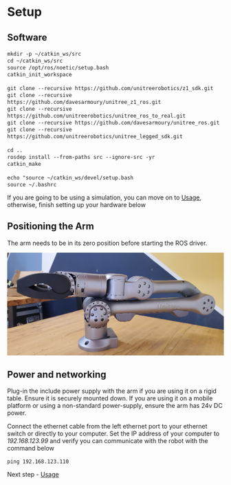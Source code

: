 # Setup

## Software

    mkdir -p ~/catkin_ws/src
    cd ~/catkin_ws/src
    source /opt/ros/noetic/setup.bash
    catkin_init_workspace

    git clone --recursive https://github.com/unitreerobotics/z1_sdk.git
    git clone --recursive https://github.com/davesarmoury/unitree_z1_ros.git
    git clone --recursive https://github.com/unitreerobotics/unitree_ros_to_real.git
    git clone --recursive https://github.com/davesarmoury/unitree_ros.git
    git clone --recursive https://github.com/unitreerobotics/unitree_legged_sdk.git

    cd ..
    rosdep install --from-paths src --ignore-src -yr
    catkin_make

    echo "source ~/catkin_ws/devel/setup.bash
    source ~/.bashrc

If you are going to be using a simulation, you can move on to [Usage](usage.md), otherwise, finish setting up your hardware below

## Positioning the Arm

The arm needs to be in its zero position before starting the ROS driver. 

![start_position](./images/start.jpg)

## Power and networking

Plug-in the include power supply with the arm if you are using it on a rigid table.  Ensure it is securely mounted down.  If you are using it on a mobile platform or using a non-standard power-supply, ensure the arm has 24v DC power.

Connect the ethernet cable from the left ethernet port to your ethernet switch or directly to your computer.  Set the IP address of your computer to *192.168.123.99* and verify you can communicate with the robot with the command below

    ping 192.168.123.110

Next step - [Usage](./usage.md)
